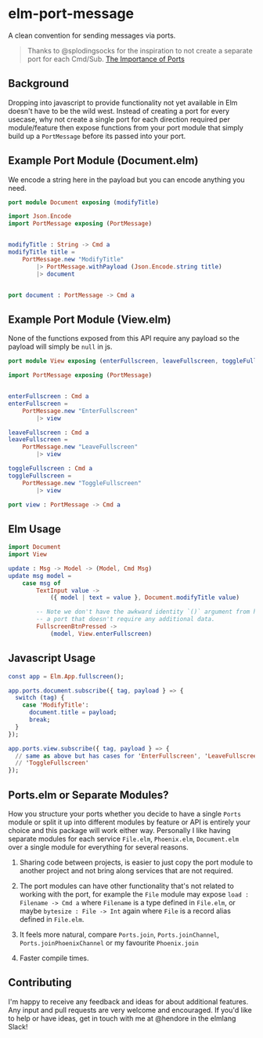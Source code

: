 # elm-port-message

A clean convention for sending messages via ports.

> Thanks to @splodingsocks for the inspiration to not create a separate port
for each Cmd/Sub. [The Importance of Ports](https://www.youtube.com/watch?v=P3pL85n9_5s)

## Background
Dropping into javascript to provide functionality not yet available in Elm
doesn't have to be the wild west. Instead of creating a port for every usecase,
why not create a single port for each direction required per module/feature then expose functions from your port module that simply build up a `PortMessage` before its passed into your port.

## Example Port Module (Document.elm)
We encode a string here in the payload but you can encode anything you need.
```elm
port module Document exposing (modifyTitle)

import Json.Encode
import PortMessage exposing (PortMessage)


modifyTitle : String -> Cmd a
modifyTitle title =
    PortMessage.new "ModifyTitle"
        |> PortMessage.withPayload (Json.Encode.string title)
        |> document


port document : PortMessage -> Cmd a
```

## Example Port Module (View.elm)
None of the functions exposed from this API require any payload so the payload will simply be `null` in js.
```elm
port module View exposing (enterFullscreen, leaveFullscreen, toggleFullscreen)

import PortMessage exposing (PortMessage)


enterFullscreen : Cmd a
enterFullscreen =
    PortMessage.new "EnterFullscreen"
        |> view

leaveFullscreen : Cmd a
leaveFullscreen =
    PortMessage.new "LeaveFullscreen"
        |> view

toggleFullscreen : Cmd a
toggleFullscreen =
    PortMessage.new "ToggleFullscreen"
        |> view

port view : PortMessage -> Cmd a
```

## Elm Usage
```elm
import Document
import View

update : Msg -> Model -> (Model, Cmd Msg)
update msg model =
    case msg of
        TextInput value ->
            ({ model | text = value }, Document.modifyTitle value)

        -- Note we don't have the awkward identity `()` argument from having
        -- a port that doesn't require any additional data.
        FullscreenBtnPressed ->
            (model, View.enterFullscreen)
```

## Javascript Usage
```elm
const app = Elm.App.fullscreen();

app.ports.document.subscribe({ tag, payload } => {
  switch (tag) {
    case 'ModifyTitle':
      document.title = payload;
      break;
  }
});

app.ports.view.subscribe({ tag, payload } => {
  // same as above but has cases for 'EnterFullscreen', 'LeaveFullscreen' and
  // 'ToggleFullscreen'
});
```

## Ports.elm or Separate Modules?
How you structure your ports whether you decide to have a single `Ports` module
or split it up into different modules by feature or API is entirely your choice
and this package will work either way. Personally I like having separate modules for each service `File.elm`, `Phoenix.elm`, `Document.elm` over a single module for everything for several reasons.

1. Sharing code between projects, is easier to just copy the port module to another project and not bring along services that are not required.

2. The port modules can have other functionality that's not related to working with the port, for example the `File` module may expose `load : Filename -> Cmd a` where `Filename` is a type defined in `File.elm`, or maybe `bytesize : File -> Int` again where `File` is a record alias defined in `File.elm`.

3. It feels more natural, compare
`Ports.join`, `Ports.joinChannel`, `Ports.joinPhoenixChannel` or my favourite `Phoenix.join`

4. Faster compile times.

## Contributing

I'm happy to receive any feedback and ideas for about additional features. Any
input and pull requests are very welcome and encouraged. If you'd like to help
or have ideas, get in touch with me at @hendore in the elmlang Slack!
